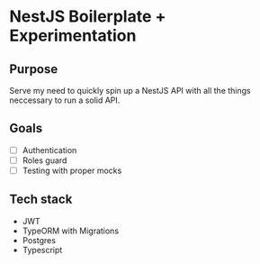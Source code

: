 # NestJS Boilerplate + Experimentation

## Purpose
Serve my need to quickly spin up a NestJS API with all the things neccessary to run a solid API. 

## Goals
- [ ] Authentication
- [ ] Roles guard
- [ ] Testing with proper mocks

## Tech stack
- JWT
- TypeORM with Migrations
- Postgres
- Typescript

